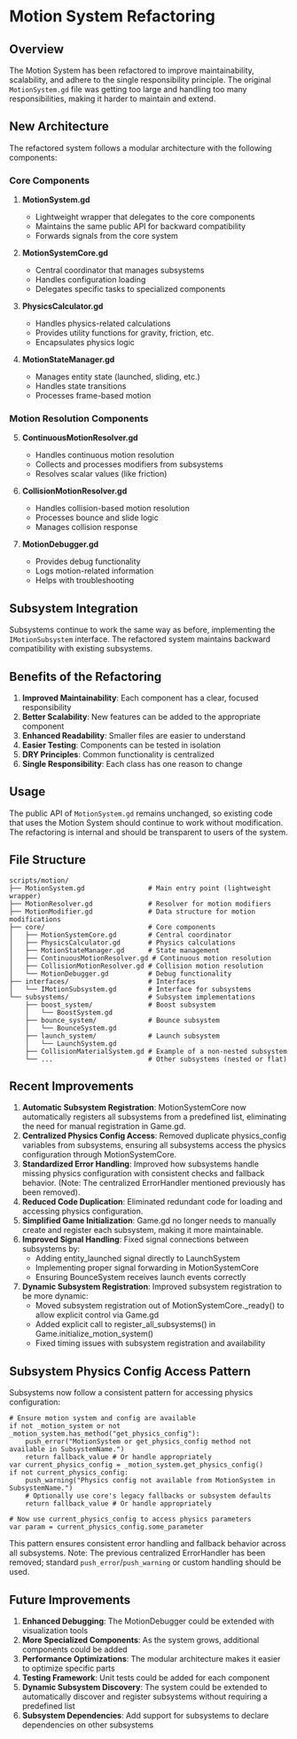 # Motion System Refactoring

## Overview

The Motion System has been refactored to improve maintainability, scalability, and adhere to the single responsibility principle. The original `MotionSystem.gd` file was getting too large and handling too many responsibilities, making it harder to maintain and extend.

## New Architecture

The refactored system follows a modular architecture with the following components:

### Core Components

1. **MotionSystem.gd**
   - Lightweight wrapper that delegates to the core components
   - Maintains the same public API for backward compatibility
   - Forwards signals from the core system

2. **MotionSystemCore.gd**
   - Central coordinator that manages subsystems
   - Handles configuration loading
   - Delegates specific tasks to specialized components

3. **PhysicsCalculator.gd**
   - Handles physics-related calculations
   - Provides utility functions for gravity, friction, etc.
   - Encapsulates physics logic

4. **MotionStateManager.gd**
   - Manages entity state (launched, sliding, etc.)
   - Handles state transitions
   - Processes frame-based motion

### Motion Resolution Components

5. **ContinuousMotionResolver.gd**
   - Handles continuous motion resolution
   - Collects and processes modifiers from subsystems
   - Resolves scalar values (like friction)

6. **CollisionMotionResolver.gd**
   - Handles collision-based motion resolution
   - Processes bounce and slide logic
   - Manages collision response

7. **MotionDebugger.gd**
   - Provides debug functionality
   - Logs motion-related information
   - Helps with troubleshooting

## Subsystem Integration

Subsystems continue to work the same way as before, implementing the `IMotionSubsystem` interface. The refactored system maintains backward compatibility with existing subsystems.

## Benefits of the Refactoring

1. **Improved Maintainability**: Each component has a clear, focused responsibility
2. **Better Scalability**: New features can be added to the appropriate component
3. **Enhanced Readability**: Smaller files are easier to understand
4. **Easier Testing**: Components can be tested in isolation
5. **DRY Principles**: Common functionality is centralized
6. **Single Responsibility**: Each class has one reason to change

## Usage

The public API of `MotionSystem.gd` remains unchanged, so existing code that uses the Motion System should continue to work without modification. The refactoring is internal and should be transparent to users of the system.

## File Structure

```
scripts/motion/
├── MotionSystem.gd                # Main entry point (lightweight wrapper)
├── MotionResolver.gd              # Resolver for motion modifiers
├── MotionModifier.gd              # Data structure for motion modifications
├── core/                          # Core components
│   ├── MotionSystemCore.gd        # Central coordinator
│   ├── PhysicsCalculator.gd       # Physics calculations
│   ├── MotionStateManager.gd      # State management
│   ├── ContinuousMotionResolver.gd # Continuous motion resolution
│   ├── CollisionMotionResolver.gd # Collision motion resolution
│   └── MotionDebugger.gd          # Debug functionality
├── interfaces/                    # Interfaces
│   └── IMotionSubsystem.gd        # Interface for subsystems
└── subsystems/                    # Subsystem implementations
    ├── boost_system/              # Boost subsystem
    │   └── BoostSystem.gd
    ├── bounce_system/             # Bounce subsystem
    │   └── BounceSystem.gd
    ├── launch_system/             # Launch subsystem
    │   └── LaunchSystem.gd
    ├── CollisionMaterialSystem.gd # Example of a non-nested subsystem
    └── ...                        # Other subsystems (nested or flat)
```

## Recent Improvements

1. **Automatic Subsystem Registration**: MotionSystemCore now automatically registers all subsystems from a predefined list, eliminating the need for manual registration in Game.gd.
2. **Centralized Physics Config Access**: Removed duplicate physics_config variables from subsystems, ensuring all subsystems access the physics configuration through MotionSystemCore.
3. **Standardized Error Handling**: Improved how subsystems handle missing physics configuration with consistent checks and fallback behavior. (Note: The centralized ErrorHandler mentioned previously has been removed).
4. **Reduced Code Duplication**: Eliminated redundant code for loading and accessing physics configuration.
5. **Simplified Game Initialization**: Game.gd no longer needs to manually create and register each subsystem, making it more maintainable.
6. **Improved Signal Handling**: Fixed signal connections between subsystems by:
   - Adding entity_launched signal directly to LaunchSystem
   - Implementing proper signal forwarding in MotionSystemCore
   - Ensuring BounceSystem receives launch events correctly
7. **Dynamic Subsystem Registration**: Improved subsystem registration to be more dynamic:
   - Moved subsystem registration out of MotionSystemCore._ready() to allow explicit control via Game.gd
   - Added explicit call to register_all_subsystems() in Game.initialize_motion_system()
   - Fixed timing issues with subsystem registration and availability

## Subsystem Physics Config Access Pattern

Subsystems now follow a consistent pattern for accessing physics configuration:

```gdscript
# Ensure motion system and config are available
if not _motion_system or not _motion_system.has_method("get_physics_config"):
	push_error("MotionSystem or get_physics_config method not available in SubsystemName.")
	return fallback_value # Or handle appropriately
var current_physics_config = _motion_system.get_physics_config()
if not current_physics_config:
	push_warning("Physics config not available from MotionSystem in SubsystemName.")
	# Optionally use core's legacy fallbacks or subsystem defaults
	return fallback_value # Or handle appropriately

# Now use current_physics_config to access physics parameters
var param = current_physics_config.some_parameter
```
This pattern ensures consistent error handling and fallback behavior across all subsystems. Note: The previous centralized ErrorHandler has been removed; standard `push_error`/`push_warning` or custom handling should be used.

## Future Improvements

1. **Enhanced Debugging**: The MotionDebugger could be extended with visualization tools
2. **More Specialized Components**: As the system grows, additional components could be added
3. **Performance Optimizations**: The modular architecture makes it easier to optimize specific parts
4. **Testing Framework**: Unit tests could be added for each component
5. **Dynamic Subsystem Discovery**: The system could be extended to automatically discover and register subsystems without requiring a predefined list
6. **Subsystem Dependencies**: Add support for subsystems to declare dependencies on other subsystems
